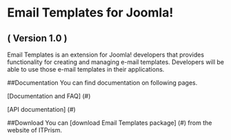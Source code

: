 Email Templates for Joomla! 
==========================
( Version 1.0 )
--------------------------

Email Templates is an extension for Joomla! developers that provides functionality for creating and managing e-mail templates. Developers will be able to use those e-mail templates in their applications.

##Documentation
You can find documentation on following pages.

[Documentation and FAQ] (#)

[API documentation] (#)

##Download
You can [download Email Templates package] (#) from the website of ITPrism.